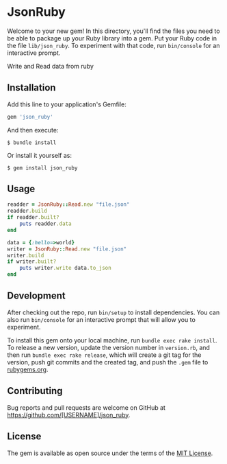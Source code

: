 # JsonRuby

Welcome to your new gem! In this directory, you'll find the files you need to be able to package up your Ruby library into a gem. Put your Ruby code in the file `lib/json_ruby`. To experiment with that code, run `bin/console` for an interactive prompt.

Write and Read data from ruby
## Installation

Add this line to your application's Gemfile:

```ruby
gem 'json_ruby'
```

And then execute:

    $ bundle install

Or install it yourself as:

    $ gem install json_ruby

## Usage

```ruby
readder = JsonRuby::Read.new "file.json"
readder.build
if readder.built? 
    puts readder.data
end
```

```ruby
data = {:hello=>world}
writer = JsonRuby::Read.new "file.json"
writer.build
if writer.built? 
    puts writer.write data.to_json
end
```

## Development

After checking out the repo, run `bin/setup` to install dependencies. You can also run `bin/console` for an interactive prompt that will allow you to experiment.

To install this gem onto your local machine, run `bundle exec rake install`. To release a new version, update the version number in `version.rb`, and then run `bundle exec rake release`, which will create a git tag for the version, push git commits and the created tag, and push the `.gem` file to [rubygems.org](https://rubygems.org).

## Contributing

Bug reports and pull requests are welcome on GitHub at https://github.com/[USERNAME]/json_ruby.

## License

The gem is available as open source under the terms of the [MIT License](https://opensource.org/licenses/MIT).
